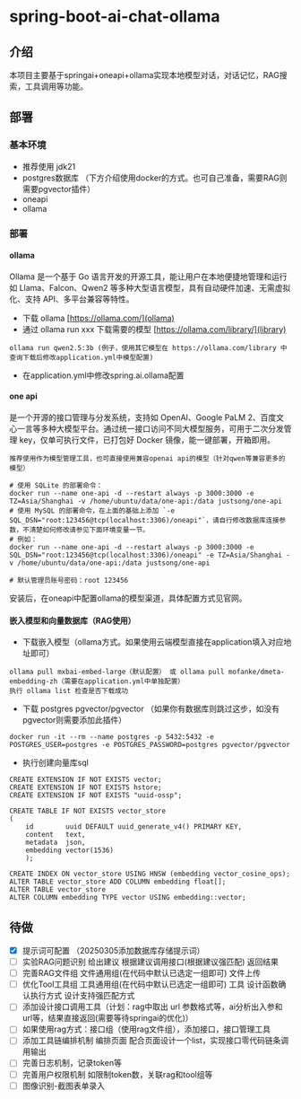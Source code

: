 # spring-boot-ai-chat-ollama

## 介绍

本项目主要基于springai+oneapi+ollama实现本地模型对话，对话记忆，RAG搜索，工具调用等功能。

## 部署

### 基本环境

- 推荐使用 jdk21
- postgres数据库 （下方介绍使用docker的方式。也可自己准备，需要RAG则需要pgvector插件）
- oneapi
- ollama

### 部署

#### ollama

Ollama 是一个基于 Go 语言开发的开源工具，能让用户在本地便捷地管理和运行如 Llama、Falcon、Qwen2 等多种大型语言模型，具有自动硬件加速、无需虚拟化、支持
API、多平台兼容等特性。

- 下载 ollama [https://ollama.com/](ollama)
- 通过 ollama run xxx 下载需要的模型 [https://ollama.com/library/](library)

```text
ollama run qwen2.5:3b (例子，使用其它模型在 https://ollama.com/library 中查询下载后修改application.yml中模型配置)
```

- 在application.yml中修改spring.ai.ollama配置

#### one api

是一个开源的接口管理与分发系统，支持如 OpenAI、Google PaLM 2、百度文心一言等多种大模型平台。通过统一接口访问不同大模型服务，可用于二次分发管理
key，仅单可执行文件，已打包好 Docker 镜像，能一键部署，开箱即用。

`推荐使用作为模型管理工具，也可直接使用兼容openai api的模型（针对qwen等兼容更多的模型）`

```text
# 使用 SQLite 的部署命令：
docker run --name one-api -d --restart always -p 3000:3000 -e TZ=Asia/Shanghai -v /home/ubuntu/data/one-api:/data justsong/one-api
# 使用 MySQL 的部署命令，在上面的基础上添加 `-e SQL_DSN="root:123456@tcp(localhost:3306)/oneapi"`，请自行修改数据库连接参数，不清楚如何修改请参见下面环境变量一节。
# 例如：
docker run --name one-api -d --restart always -p 3000:3000 -e SQL_DSN="root:123456@tcp(localhost:3306)/oneapi" -e TZ=Asia/Shanghai -v /home/ubuntu/data/one-api:/data justsong/one-api

# 默认管理员账号密码：root 123456
```
安装后，在oneapi中配置ollama的模型渠道，具体配置方式见官网。

#### 嵌入模型和向量数据库（RAG使用）

- 下载嵌入模型（ollama方式。如果使用云端模型直接在application填入对应地址即可）

```text
ollama pull mxbai-embed-large（默认配置） 或 ollama pull mofanke/dmeta-embedding-zh（需要在application.yml中单独配置）
执行 ollama list 检查是否下载成功
```

- 下载 postgres pgvector/pgvector （如果你有数据库则跳过这步，如没有pgvector则需要添加此插件）

```text
docker run -it --rm --name postgres -p 5432:5432 -e POSTGRES_USER=postgres -e POSTGRES_PASSWORD=postgres pgvector/pgvector
```

- 执行创建向量库sql

```text
CREATE EXTENSION IF NOT EXISTS vector;
CREATE EXTENSION IF NOT EXISTS hstore;
CREATE EXTENSION IF NOT EXISTS "uuid-ossp";

CREATE TABLE IF NOT EXISTS vector_store
(
    id        uuid DEFAULT uuid_generate_v4() PRIMARY KEY,
    content   text,
    metadata  json,
    embedding vector(1536)
    );

CREATE INDEX ON vector_store USING HNSW (embedding vector_cosine_ops);
ALTER TABLE vector_store ADD COLUMN embedding float[];
ALTER TABLE vector_store
ALTER COLUMN embedding TYPE vector USING embedding::vector;
```

## 待做

- [x] 提示词可配置 （20250305添加数据库存储提示词）
- [ ] 实验RAG问题识别 给出建议 根据建议调用接口(根据建议强匹配) 返回结果
- [ ] 完善RAG文件组 文件通用组(在代码中默认已选定一组即可)  文件上传
- [ ] 优化Tool工具组 工具通用组(在代码中默认已选定一组即可) 工具 设计函数确认执行方式 设计支持强匹配方式
- [ ] 添加设计接口调用工具（计划：rag中取出 url 参数格式等，ai分析出入参和url等，结果直接返回(需要等待springai的优化)）
- [ ] 如果使用rag方式：接口组（使用rag文件组），添加接口，接口管理工具
- [ ] 添加工具链编排机制 编排页面 配合页面设计一个list，实现接口零代码链条调用输出
- [ ] 完善日志机制，记录token等
- [ ] 完善用户权限机制 如限制token数，关联rag和tool组等
- [ ] 图像识别-截图表单录入
